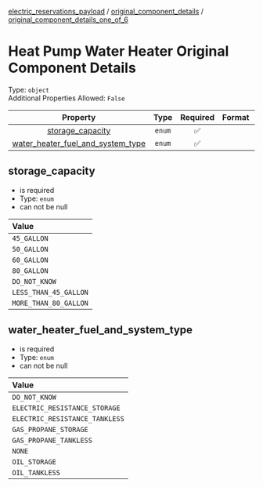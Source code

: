 


  
[electric_reservations_payload](electric_reservations_payload.md) / [original_component_details](original_component_details.md) / [original_component_details_one_of_6](original_component_details_one_of_6.md)
# Heat Pump Water Heater Original Component Details
  
Type: `object`  
Additional Properties Allowed: `False`  
  

|Property|Type|Required|Format|Title|
| :---: | :---: | :---: | :---: | :---: |
|[storage_capacity](#storage_capacity)|`enum`|:white_check_mark:|||
|[water_heater_fuel_and_system_type](#water_heater_fuel_and_system_type)|`enum`|:white_check_mark:|||

## storage_capacity
  
  
  

- is required
- Type: `enum`
- can not be null
  

|Value|
| :--- |
|`45_GALLON`|
|`50_GALLON`|
|`60_GALLON`|
|`80_GALLON`|
|`DO_NOT_KNOW`|
|`LESS_THAN_45_GALLON`|
|`MORE_THAN_80_GALLON`|

## water_heater_fuel_and_system_type
  
  
  

- is required
- Type: `enum`
- can not be null
  

|Value|
| :--- |
|`DO_NOT_KNOW`|
|`ELECTRIC_RESISTANCE_STORAGE`|
|`ELECTRIC_RESISTANCE_TANKLESS`|
|`GAS_PROPANE_STORAGE`|
|`GAS_PROPANE_TANKLESS`|
|`NONE`|
|`OIL_STORAGE`|
|`OIL_TANKLESS`|
